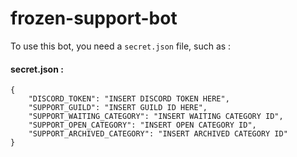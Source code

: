 # frozen-support-bot

To use this bot, you need a `secret.json` file, such as :

#### secret.json : 
```
{
    "DISCORD_TOKEN": "INSERT DISCORD TOKEN HERE",
    "SUPPORT_GUILD": "INSERT GUILD ID HERE",
    "SUPPORT_WAITING_CATEGORY": "INSERT WAITING CATEGORY ID",
    "SUPPORT_OPEN_CATEGORY": "INSERT OPEN CATEGORY ID",
    "SUPPORT_ARCHIVED_CATEGORY": "INSERT ARCHIVED CATEGORY ID"
}